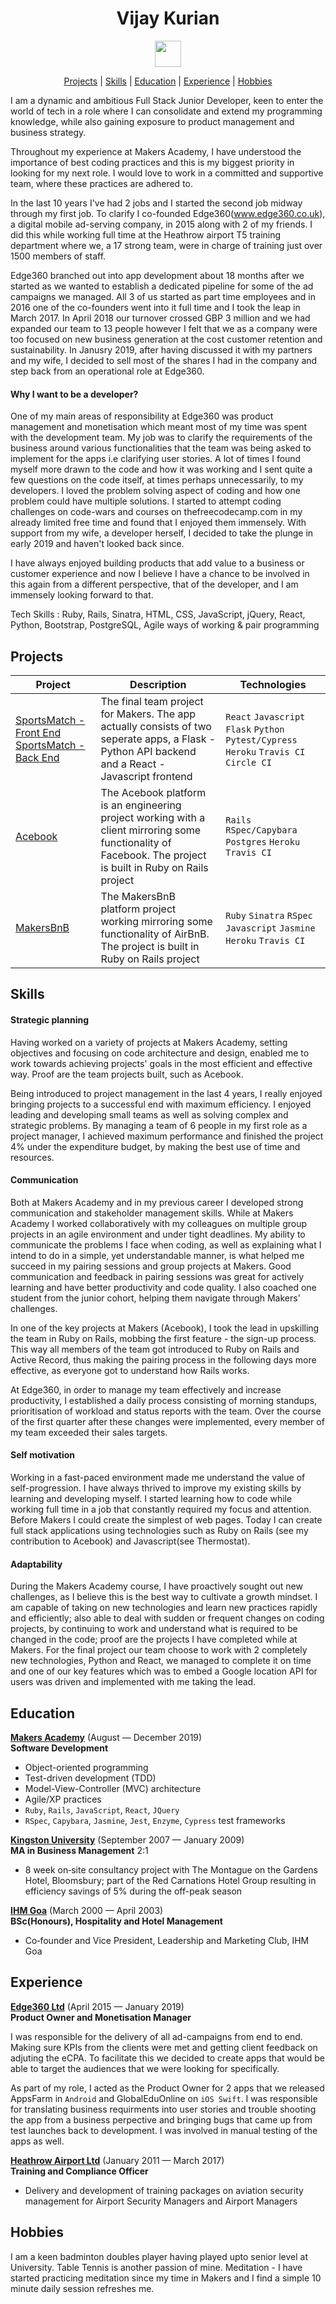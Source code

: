<a name="top"></a>

<h1 align="center"> Vijay Kurian </h1>

  <p align="center">
    <a href="https://www.linkedin.com/in/vijay-k-690aa1110/"><img src="https://www.iconfinder.com/data/icons/free-social-icons/67/linkedin_circle_color-512.png" hspace="20" height="42" width="42"></a>
  </p>
  
  <div align="center">

[Projects](#Projects) |
[Skills](#Skills) |
[Education](#Education) |
[Experience](#Experience) |
[Hobbies](#Hobbies)

</div>

I am a dynamic and ambitious Full Stack Junior Developer, keen to enter the world of tech in a role where I can consolidate and extend my programming knowledge, while also gaining exposure to product management and business strategy.

Throughout my experience at Makers Academy, I have understood the importance of best coding practices and this is my biggest priority in looking for my next role. I would love to work in a committed and supportive team, where these practices are adhered to.

In the last 10 years I've had 2 jobs and I started the second job midway through my first job. To clarify I co-founded Edge360(www.edge360.co.uk), a digital mobile ad-serving company, in 2015 along with 2 of my friends. I did this while working full time at the Heathrow airport T5 training department where we, a 17 strong team, were in charge of training just over 1500 members of staff.

Edge360 branched out into app development about 18 months after we started as we wanted to establish a  dedicated pipeline for some of the ad campaigns we managed. All 3 of us started  as part time employees and in 2016 one of the co-founders went into it full time and I took the leap in March 2017. In April 2018 our turnover crossed GBP 3 million and we had expanded our team to 13 people however I felt that we as a company were too focused on new business generation at the cost customer retention and sustainability. In Janusry 2019, after having discussed it with my partners and my wife, I decided to sell most of the shares I had in the company and step back from an operational role at Edge360.

#### Why I want to be a developer?

One of my main areas of responsibility at Edge360 was product management and monetisation which meant most of my time was spent with the development team. My job was to clarify the requirements of the business around various functionalities that the team was being asked to implement for the apps i.e clarifying user stories. 
A lot of times I found myself more drawn to the code and how it was working and I sent quite a few questions on the code itself, at times perhaps unnecessarily, to my developers. I loved the problem solving aspect of coding and how one problem could have multiple solutions. I started to attempt coding challenges on code-wars and courses on thefreecodecamp.com in my already limited free time and found that I enjoyed them immensely. With support from my wife, a developer herself, I decided to take the plunge in early 2019 and haven't looked back since.

I have always enjoyed building products that add value to a business or customer experience and now I believe I have a chance to  be involved in this again from a different perspective, that of the developer, and I am immensely looking forward to that. 


Tech Skills : Ruby, Rails, Sinatra, HTML, CSS, JavaScript, jQuery, React, Python, Bootstrap, PostgreSQL, Agile ways of working & pair programming


## Projects
| Project   | Description | Technologies |
|---        |---         |---           |
| [SportsMatch - Front End](https://github.com/kurianvijay/sportsmatch_react) [SportsMatch - Back End](https://github.com/kurianvijay/sportsmatch_api) | The final team project for Makers. The app actually consists of two seperate apps, a Flask - Python API backend and a React - Javascript frontend | `React` `Javascript` `Flask` `Python` `Pytest/Cypress` `Heroku` `Travis CI` `Circle CI`|
| [Acebook](https://github.com/kurianvijay/acebook-facebuzz) |The Acebook platform is an engineering project working with a client mirroring some functionality of Facebook. The project is built in Ruby on Rails project |`Rails` `RSpec/Capybara` `Postgres` `Heroku` `Travis CI`|
|[MakersBnB](https://github.com/domtunstill/makersBnB) | The MakersBnB platform project working mirroring some functionality of AirBnB. The project is built in Ruby on Rails project |`Ruby` `Sinatra` `RSpec` `Javascript` `Jasmine` `Heroku` `Travis CI`|

## Skills

#### Strategic planning

Having worked on a variety of projects at Makers Academy, setting objectives and focusing on code architecture and design, enabled me to work towards achieving projects' goals in the most efficient and effective way. Proof are the team projects built, such as Acebook.

Being introduced to project management in the last 4 years, I really enjoyed bringing projects to a successful end with maximum efficiency. I enjoyed leading and developing small teams as well as solving complex and strategic problems. By managing a team of 6 people in my first role as a project manager, I achieved maximum performance and finished the project 4% under the expenditure budget, by making the best use of time and resources.

#### Communication

Both at Makers Academy and in my previous career I developed strong communication and stakeholder management skills. While at Makers Academy I worked collaboratively with my colleagues on multiple group projects in an agile environment and under tight deadlines. My ability to communicate the problems I face when coding, as well as explaining what I intend to do in a simple, yet understandable manner, is what helped me succeed in my pairing sessions and group projects at Makers. Good communication and feedback in pairing sessions was great for actively learning and have better productivity and code quality. I also coached one student from the junior cohort, helping them navigate through Makers' challenges.

In one of the key projects at Makers (Acebook), I took the lead in upskilling the team in Ruby on Rails, mobbing the first feature - the sign-up process. This way all members of the team got introduced to Ruby on Rails and Active Record, thus making the pairing process in the following days more effective, as everyone got to understand how Rails works.

At Edge360, in order to manage my team effectively and increase productivity, I established a daily process consisting of morning standups, prioritisation of workload and status reports with the team. Over the course of the first quarter after these changes were implemented, every member of my team exceeded their sales targets.

#### Self motivation
Working in a fast-paced environment made me understand the value of self-progression. I have always thrived to improve my existing skills by learning and developing myself. I started learning how to code while working full time in a job that constantly required my focus and attention. Before Makers I could create the simplest of web pages. Today I can create full stack applications using technologies such as Ruby on Rails (see my contribution to Acebook) and Javascript(see Thermostat).

#### Adaptability
During the Makers Academy course, I have proactively sought out new challenges, as I believe this is the best way to cultivate a growth mindset. I am capable of taking on new technologies and learn new practices rapidly and efficiently; also able to deal with sudden or frequent changes on coding projects, by continuing to work and understand what is required to be changed in the code; proof are the projects I have completed while at Makers. For the final project our team choose to work with 2 completely new technologies, Python and React, we managed to complete it on time and one of our key features which was to embed a Google location API for users was driven and implemented with me taking the lead.


## Education

**[Makers Academy](https://www.makers.tech)** (August &mdash; December 2019)   
**Software Development**

- Object-oriented programming
- Test-driven development (TDD)
- Model-View-Controller (MVC) architecture
- Agile/XP practices
- `Ruby`, `Rails`, `JavaScript`, `React`, `JQuery`
- `RSpec`, `Capybara`, `Jasmine`, `Jest`, `Enzyme`, `Cypress` test frameworks

**[Kingston University](https://www.kingston.ac.uk/)** (September 2007 &mdash; January 2009)   
**MA in Business Management** 2:1

- 8 week on‐site consultancy  project with The Montague on the Gardens Hotel, Bloomsbury; part of the Red Carnations Hotel Group resulting in efficiency savings of 5% during the off-peak season

**[IHM Goa](https://ihmgoa.gov.in/)** (March 2000 &mdash; April 2003)   
**BSc(Honours), Hospitality and Hotel Management**           

- Co‐founder and Vice President, Leadership and Marketing Club, IHM Goa

## Experience

**[Edge360 Ltd](https://edge360.co.uk/)** (April 2015 &mdash; January 2019)   
**Product Owner and Monetisation Manager** 

I was responsible for the delivery of all ad-campaigns from end to end. Making sure KPIs from the clients were met and getting client feedback on adjuting the eCPA. To facilitate this we decided to create apps that would be able to target the audiences that we were looking for specifically. 

As part of my role, I acted as the Product Owner for 2 apps that we released AppsFarm in `Android` and GlobalEduOnline on `iOS Swift`. I was responsible for translating business requirments into user stories and trouble shooting the app from a business perpective and bringing bugs that came up from test launches back to development. I was involved in manual testing of the apps as well. 

**[Heathrow Airport Ltd](https://www.heathrow.com/company)** (January 2011 &mdash; March 2017)   
**Training and Compliance Officer**

- Delivery and development of training packages on aviation security management for Airport Security Managers and Airport Managers

## Hobbies

I am a keen badminton doubles player having played upto senior level at University.
Table Tennis is another passion of mine.
Meditation - I have started practicing meditation since my time in Makers and I find a simple 10 minute daily session refreshes me. 

